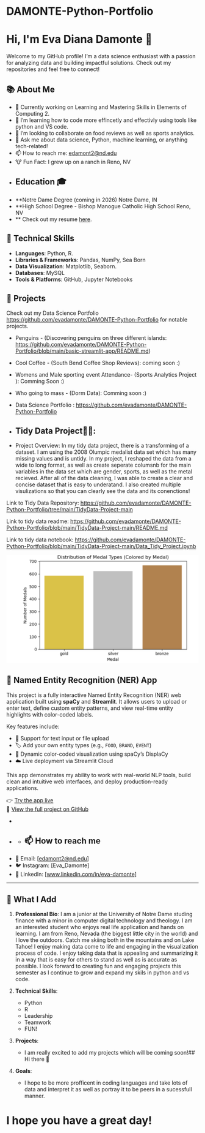 # DAMONTE-Python-Portfolio

# Hi, I'm Eva Diana Damonte 👋

Welcome to my GitHub profile! I’m a data science enthusiast with a passion for analyzing data and building impactful solutions. Check out my repositories and feel free to connect!

## 📚 About Me
- 🔭 Currently working on Learning and Mastering Skills in Elements of Computing 2.
- 🌱 I’m learning how to code more effincetly and effectivly using tools like python and VS code.
- 👯 I’m looking to collaborate on food reviews as well as sports analytics.
- 💬 Ask me about data science, Python, machine learning, or anything tech-related!
- 📫 How to reach me: edamont2@nd.edu
- 🐮 Fun Fact: I grew up on a ranch in Reno, NV 
- ## Education 🎓
- **Notre Dame Degree  (coming in 2026) Notre Dame, IN
- **High School Degree - Bishop Manogue Catholic High School Reno, NV
- ** Check out my resume [here](https://docs.google.com/document/d/1S5iL3WrXjN5-NgfTV_NXXNC-dMP5qe_g/edit?usp=sharing&ouid=118374376318988041395&rtpof=true&sd=true).

## 💼 Technical Skills
- **Languages**: Python, R.
- **Libraries & Frameworks**: Pandas, NumPy, Sea Born
- **Data Visualization**: Matplotlib, Seaborn.
- **Databases**: MySQL
- **Tools & Platforms**: GitHub, Jupyter Notebooks

## 🌟 Projects
Check out my Data Science Portfolio https://github.com/evadamonte/DAMONTE-Python-Portfolio for notable projects.

- Penguins - (Discovering penguins on three different islands: https://github.com/evadamonte/DAMONTE-Python-Portfolio/blob/main/basic-streamlit-app/README.md)
- Cool Coffee - (South Bend Coffee Shop Reviews): coming soon :) 
- Womens and Male sporting event Attendance- (Sports Analytics Project ): Comming Soon :)
- Who going to mass - (Dorm Data): Comming soon :)
- Data Science Portfolio : https://github.com/evadamonte/DAMONTE-Python-Portfolio

-  ## Tidy Data Project🧼🫧:
- Project Overview: In my tidy data project, there is a transforming of a dataset. I am using the 2008 Olumpic medalist data set which has many missing values and is untidy. In my project, I reshaped the data from a wide to long format, as well as create seperate columsnb for the main variables in the data set which are gender, sports, as well as the metal recieved. After all of the data cleaning, I was able to create a clear and concise dataset that is easy to underatand. I also created multiple visulizations so that you can clearly see the data and its conenctions!

Link to Tidy Data Repository: https://github.com/evadamonte/DAMONTE-Python-Portfolio/tree/main/TidyData-Project-main

Link to tidy data readme: https://github.com/evadamonte/DAMONTE-Python-Portfolio/blob/main/TidyData-Project-main/README.md

Link to tidy data notebook: https://github.com/evadamonte/DAMONTE-Python-Portfolio/blob/main/TidyData-Project-main/Data_Tidy_Project.ipynb 

![Medal by Sport](https://github.com/evadamonte/DAMONTE-Python-Portfolio/blob/main/TidyData-Project-main/number_of_medals.png)

## 🧠 Named Entity Recognition (NER) App

This project is a fully interactive Named Entity Recognition (NER) web application built using **spaCy** and **Streamlit**. It allows users to upload or enter text, define custom entity patterns, and view real-time entity highlights with color-coded labels.

Key features include:
- 📄 Support for text input or file upload
- 🏷️ Add your own entity types (e.g., `FOOD`, `BRAND`, `EVENT`)
- 🎨 Dynamic color-coded visualization using spaCy’s DisplaCy
- ☁️ Live deployment via Streamlit Cloud

This app demonstrates my ability to work with real-world NLP tools, build clean and intuitive web interfaces, and deploy production-ready applications.

👉 [Try the app live](https://Damonte-python-portfolio-streamlitapp.streamlit.app)  
🔗 [View the full project on GitHub](https://github.com/DAMONTE-Python-Portfolio/tree/main/NERStreamlitApp)

- 
- - ## 📫 How to reach me
- 📧 Email: [edamont2@nd.edu]
- 🐦 Instagram: [Eva_Damonte]
- 🔗 LinkedIn: [www.linkedin.com/in/eva-damonte]

---
## 💖 What I Add
1. **Professional Bio**:
I am a junior at the University of Notre Dame studing finance with a minor in computer digital technology and theology. I am an interested student who enjoys real life application and hands on learning. I am from Reno, Nevada (the biggest little city in the world) and I love the outdoors. Catch me skiing both in the mountains and on Lake Tahoe! I enjoy making data come to life and engaging in the visualization process of code. I enjoy taking data that is appealing and summarizing it in a way that is easy for others to stand as well as is accurate as possible. I look forward to creating fun and engaging projects this semester as I continue to grow and expand my skils in python and vs code. 
   
2. **Technical Skills**:
   - Python
   - R
   - Leadership
   - Teamwork
   - FUN!
3. **Projects**:
   - I am really excited to add my projects which will be coming soon!## Hi there 👋
4. **Goals**:
   - I hope to be more profficent in coding languages and take lots of data and interpret it as well as portray it to be peers in a sucessfull manner. 
# I hope you have a great day! 
